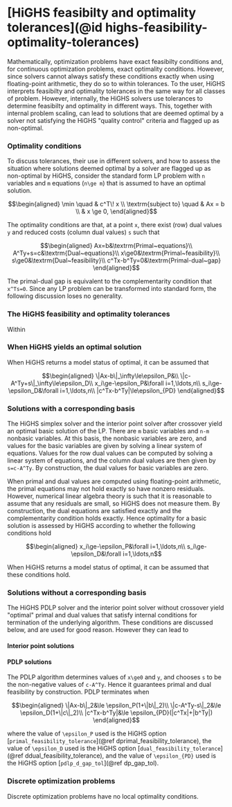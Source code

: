 # [HiGHS feasibilty and optimality tolerances](@id highs-feasibility-optimality-tolerances)

Mathematically, optimization problems have exact feasibilty conditions and, for continuous optimization problems, exact optimality conditions. However, since solvers cannot always satisfy these conditions exactly when using floating-point arithmetic, they do so to within tolerances. To the user, HiGHS interprets feasibilty and optimality tolerances in the same way for all classes of problem. However, internally, the HiGHS solvers use tolerances to determine feasibilty and optimality in different ways. This, together with internal problem scaling, can lead to solutions that are deemed optimal by a solver not satisfying the HiGHS "quality control" criteria and flagged up as non-optimal.

### Optimality conditions

To discuss tolerances, their use in different solvers, and how to assess the situation where solutions deemed optimal by a solver are flagged up as non-optimal by HiGHS, consider the standard form LP problem with ``n`` variables and ``m`` equations (``n\ge m``) that is assumed to have  an optimal solution.
```math
\begin{aligned}
\min                \quad & c^T\! x        \\
\textrm{subject to} \quad & Ax = b  \\
                          & x \ge 0,
\end{aligned}
```
The optimality conditions are that, at a point ``x``, there exist (row) dual values ``y`` and reduced costs (column dual values) ``s`` such that
```math
\begin{aligned}
Ax=b&\textrm{Primal~equations}\\
A^Ty+s=c&\textrm{Dual~equations}\\
x\ge0&\textrm{Primal~feasibility}\\
s\ge0&\textrm{Dual~feasibility}\\
c^Tx-b^Ty=0&\textrm{Primal-dual~gap}
\end{aligned}
```
The primal-dual gap is equivalent to the complementarity condition that `x^Ts=0`. Since any LP problem can be transformed into standard form, the following discussion loses no generality.

### The HiGHS feasibility and optimality tolerances

Within


### When HiGHS yields an optimal solution

When HiGHS returns a model status of optimal, it can be assumed that

```math
\begin{aligned}
\|Ax-b\|_\infty\le\epsilon_P&\\
\|c-A^Ty+s\|_\infty\le\epsilon_D\\
x_i\ge-\epsilon_P&\forall i=1,\ldots,n\\
s_i\ge-\epsilon_D&\forall i=1,\ldots,n\\
|c^Tx-b^Ty|\le\epsilon_{PD}
\end{aligned}
```
### Solutions with a corresponding basis

The HiGHS simplex solver and the interior point solver after crossover yield an optimal basic solution of the LP. There are ``m`` basic variables and ``n-m`` nonbasic variables. At this basis, the nonbasic variables are zero, and values for the basic variables are given by solving a linear system of equations. Values for the row dual values can be computed by solving a linear system of equations, and the column dual values are then given by ``s=c-A^Ty``. By construction, the dual values for basic variables are zero.

When primal and dual values are computed using floating-point arithmetic, the primal equations may not hold exactly so have nonzero residuals. However, numerical linear algebra theory is such that it is reasonable to assume that any residuals are small, so HiGHS does not measure them. By construction, the dual equations are satisfied exactly and the complementarity condition holds exactly. Hence optimality for a basic solution is assessed by HiGHS according to whether the following conditions hold
```math
\begin{aligned}
x_i\ge-\epsilon_P&\forall i=1,\ldots,n\\
s_i\ge-\epsilon_D&\forall i=1,\ldots,n
```
When HiGHS returns a model status of optimal, it can be assumed that these conditions hold.

### Solutions without a corresponding basis

The HiGHS PDLP solver and the interior point solver without crossover yield "optimal" primal and dual values that satisfy internal conditions for termination of the underlying algorithm. These conditions are discussed below, and are used for good reason. However they can lead to 


#### Interior point solutions

#### PDLP solutions

The PDLP algorithm determines values of ``x\ge0`` and ``y``, and chooses ``s`` to be the non-negative values of ``c-A^Ty``. Hence it guarantees primal and dual feasibility by construction. PDLP terminates when
```math
\begin{aligned}
\|Ax-b\|_2&\le \epsilon_P(1+\|b\|_2)\\
\|c-A^Ty-s\|_2&\le \epsilon_D(1+\|c\|_2)\\
|c^Tx-b^Ty|&\le \epsilon_{PD}(|c^Tx|+|b^Ty|)
\end{aligned}
```
where the value of ``\epsilon_P`` used is the HiGHS option [`primal_feasibility_tolerance`](@ref dprimal_feasibility_tolerance), the value of ``\epsilon_D`` used is the HiGHS option [`dual_feasibility_tolerance`](@ref ddual_feasibility_tolerance), and the value of ``\epsilon_{PD}`` used is the HiGHS option [`pdlp_d_gap_tol`](@ref dp_gap_tol). 

### Discrete optimization problems

Discrete optimization problems have no local optimality conditions. 

